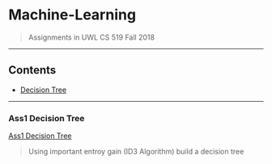 Machine-Learning
===
> Assignments in UWL CS 519 Fall 2018

****
## Contents
* [Decision Tree](#Decision-Tree)


---
### Ass1 Decision Tree
[Ass1 Decision Tree](https://github.com/Yuanqing-Suo/Machine-Learning-ass/blob/master/decisionTree.py)
> Using important entroy gain (ID3 Algorithm) build a decision tree

